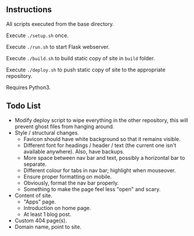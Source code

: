 ## Instructions
All scripts executed from the base directory.

Execute `./setup.sh` once.

Execute `./run.sh` to start Flask webserver.

Execute `./build.sh` to build static copy of site in `build` folder.

Execute `./deploy.sh` to push static copy of site to the appropriate repository.

Requires Python3.

## Todo List
* Modify deploy script to wipe everything in the other repository, this will prevent ghost files from hanging around.
* Style / structural changes.
    * Favicon should have white background so that it remains visible.
    * Different font for headings / header / text (the current one isn't available anywhere). Also, have backups.
    * More space between nav bar and text, possibly a horizontal bar to separate.
    * Different colour for tabs in nav bar; highlight when mouseover.
    * Ensure proper formatting on mobile.
    * Obviously, format the nav bar properly.
    * Something to make the page feel less "open" and scary.
* Content of site.
    * "Apps" page.
    * Introduction on home page.
    * At least 1 blog post.
* Custom 404 page(s).
* Domain name, point to site.
